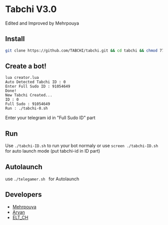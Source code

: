 # Tabchi V3.0
Edited and Improved by Mehrpouya

## Install
```bash
git clone https://github.com/TABCHI/tabchi.git && cd tabchi && chmod 777 install.sh && chmod 777 telegamer.sh && chmod 777 torinstall.sh && ./torinstall.sh &&./install.sh && lua creator.lua
```
## Create a bot!
```
lua creator.lua
Auto Detected Tabchi ID : 0
Enter Full Sudo ID : 91054649
Done!
New Tabchi Created...
ID : 0
Full Sudo : 91054649
Run : ./tabchi-0.sh
```
Enter your telegram id in "Full Sudo ID" part

## Run
Use `./tabchi-ID.sh` to run your bot normaly or use `screen ./tabchi-ID.sh` for auto launch mode (put tabchi-id in ID part)

## Autolaunch
use `./telegamer.sh ` for Autolaunch

## Developers

 * [Mehrpouya](https://telegram.me/Mehrpouya)
 * [Aryan](https://telegram.me/AryawN_Si)
 * [ELT_CH](https://telegram.me/ELT_Team)


